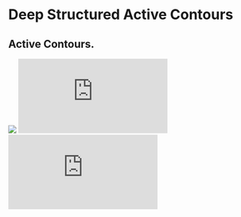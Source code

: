# Deep Structured Active Contours
## Active Contours.


![](https://media.giphy.com/media/RlNTakIV9bE6pwzODK/giphy.gif)
![equation](https://latex.codecogs.com/svg.latex?x%3D%5Cfrac%7B-b%5Cpm%5Csqrt%7Bb%5E2-4ac%7D%7D%7B2a%7D)
![qqq](https://latex.codecogs.com/svg.latex?%5Clarge%20x%3D%5Cfrac%7By%7D%7B2%7D)
